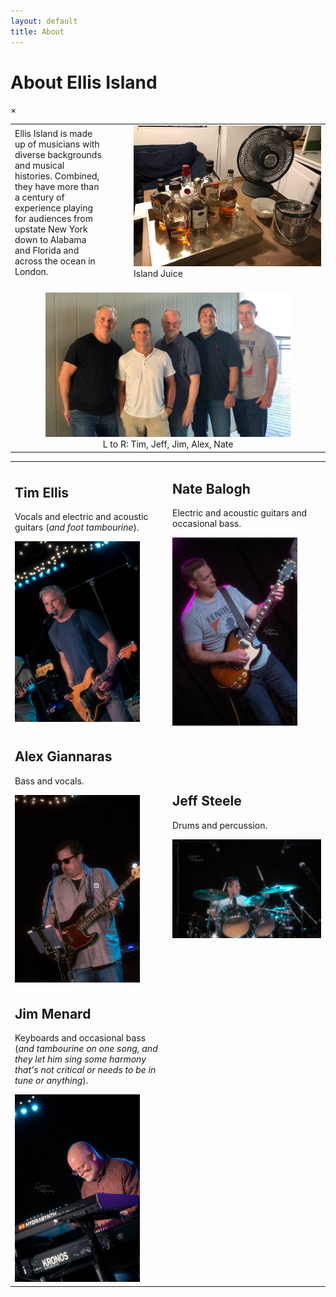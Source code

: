 ```yaml
---
layout: default
title: About
---
```


# About Ellis Island

<div id="myModal" class="modal">
  <span class="close" onclick="document.getElementById('myModal').style.display='none'">&times;</span>
  <img class="modal-content" id="img01">
  <div id="caption"></div>
</div>

<table>
  <tr>
    <td style="padding-right: 3em;">
      Ellis Island is made up of musicians with diverse backgrounds and
      musical histories. Combined, they have more than a century of
      experience playing for audiences from upstate New York down to Alabama
      and Florida and across the ocean in London.
    </td>
    <td width="300">
      <img class="myImg" src="images/bourbon_tray.jpeg" width="300"
           alt="Island Juice" onclick="modal_image(this);"/>
      <div class="caption">Island Juice</div>
    </td>
  </tr>
  <tr>
    <td colspan="2" style="text-align: center;">
      <br/>
      <img class="myImg" src="images/band_2021_08_05.jpg" width="80%" 
           alt="The band standing for a photo at Penfield Beach, August 2021"
           onclick="modal_image(this);"/>
      <div class="caption">L to R: Tim, Jeff, Jim, Alex, Nate</div>
    </td>
  </tr>
</table>

<table>
  <tr>
    <td width="50%">
      <h2>Tim Ellis</h2>
      <p>Vocals and electric and acoustic guitars (<em>and foot tambourine</em>).</p>
      <img width="200" src="images/fuv/tim_singing_1.jpg" alt="Tim singing"/>
    </td>
    <td width="50%">
      <h2>Nate Balogh</h2>
      <p>Electric and acoustic guitars and occasional bass.</p>
      <img width="200" src="images/fuv/nate_2.jpg" alt="Nate playing"/>
    </td>
  </tr>
  <tr>
    <td width="50%">
      <h2>Alex Giannaras</h2>
      <p>Bass and vocals.</p>
      <img width="200" src="images/fuv/alex.jpg" alt="Alex playing"/>
    </td>
    <td width="50%">
      <h2>Jeff Steele</h2>
      <p>Drums and percussion.</p>
      <img width="100%" src="images/fuv/jeff.jpg" alt="Jeff playing"/>
    </td>
  </tr>
  <tr>
    <td width="50%">
      <h2>Jim Menard</h2>
      <p>Keyboards and occasional bass (<em>and tambourine on one song, and
      they let him sing some harmony that's not critical or needs to be in tune or
      anything</em>).</p>
      <img width="200" src="images/fuv/jim_head_down.jpg" alt="Jim playing"/>
    </td>
    <td width="50%">&nbsp;</td>
  </tr>
</table>
